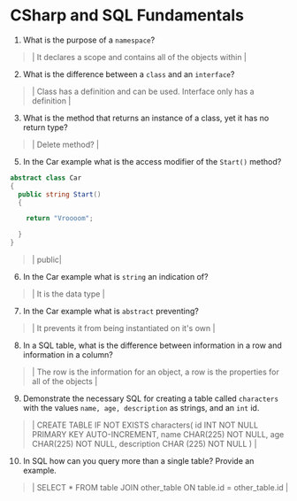 # CSharp and SQL Fundamentals
01. What is the purpose of a `namespace`?

  > | It declares a scope and contains all of the objects within |

02. What is the difference between a `class` and an `interface`?

  > | Class has a definition and can be used. Interface only has a definition |

03. What is the method that returns an instance of a class, yet it has no return type?

  > | Delete method? |

05. In the Car example what is the access modifier of the `Start()` method?

  ```c#
  abstract class Car
  {
    public string Start()
    {

      return "Vroooom";

    }
  }
  ```

  > | public|

06. In the Car example what is `string` an indication of?

  > | It is the data type |

07. In the Car example what is `abstract` preventing?

  > | It prevents it from being instantiated on it's own |

08. In a SQL table, what is the difference between information in a row and information in a column?

  > | The row is the information for an object, a row is the properties for all of the objects |

09. Demonstrate the necessary SQL for creating a table called `characters` with the values `name, age, description` as strings, and an `int` id.

  > | CREATE TABLE IF NOT EXISTS characters(
    id INT NOT NULL PRIMARY KEY AUTO-INCREMENT,
    name CHAR(225) NOT NULL,
    age CHAR(225) NOT NULL,
    description CHAR (225) NOT NULL
  ) |

10. In SQL how can you query more than a single table? Provide an example.

  > | SELECT *
  FROM table
  JOIN other_table ON table.id = other_table.id |
